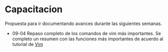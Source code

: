 # Capacitacion
Propuesta para ir documentando avances durante las siguientes semanas.

- 09-04 Repaso completo de los comandos de vim más importantes. Se completo un resumen con las funciones más importantes de acuerdo al tutorial de [Vim](https://www.openvim.com/)

